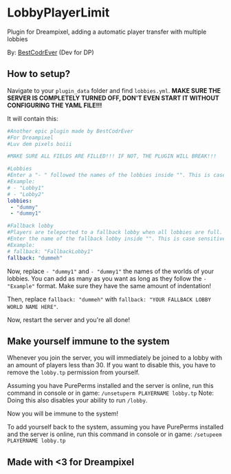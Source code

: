 # LobbyPlayerLimit
Plugin for Dreampixel, adding a automatic player transfer with multiple lobbies

By: [BestCodrEver](https://github.com/BestCodrEver) (Dev for DP)

## How to setup?
Navigate to your `plugin_data` folder and find `lobbies.yml`. **MAKE SURE THE SERVER IS COMPLETELY TURNED OFF, DON'T EVEN START IT WITHOUT CONFIGURING THE YAML FILE!!!**

It will contain this:
```yaml
#Another epic plugin made by BestCodrEver
#For Dreampixel
#Luv dem pixels boiii

#MAKE SURE ALL FIELDS ARE FILLED!!! IF NOT, THE PLUGIN WILL BREAK!!!

#Lobbies
#Enter a "- " followed the names of the lobbies inside "". This is case sensitive!
#Example:
# - "Lobby1"
# - "Lobby2"
lobbies:
 - "dummy"
 - "dummy1"

#Fallback lobby
#Players are teleported to a fallback lobby when all lobbies are full. They will be teleported to a lobby once that lobby has enough space.
#Enter the name of the fallback lobby inside "". This is case sensitive!
#Example:
# fallback: "FallbackLobby1"
fallback: "dummeh"
```
Now, replace `- "dummy1"` and `- "dummy1"` the names of the worlds of your lobbies. You can add as many as you want as long as they follow the `- "Example"` format. Make sure they have the same amount of indentation!

Then, replace `fallback: "dummeh"` with `fallback: "YOUR FALLBACK LOBBY WORLD NAME HERE"`. 

Now, restart the server and you're all done!

## Make yourself immune to the system
Whenever you join the server, you will immediately be joined to a lobby with an amount of players less than 30. If you want to disable this, you have to remove the `lobby.tp` permission from yourself. 

Assuming you have PurePerms installed and the server is online, run this command in console or in game:
`/unsetuperm PLAYERNAME lobby.tp`
Note: Doing this also disables your ability to run `/lobby`.

Now you will be immune to the system!

To add yourself back to the system, assuming you have PurePerms installed and the server is online, run this command in console or in game:
`/setupeem PLAYERNAME lobby.tp`

## Made with <3 for Dreampixel
